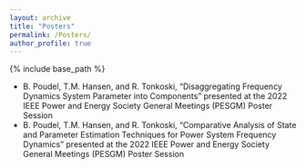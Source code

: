```yaml
---
layout: archive
title: "Posters"
permalink: /Posters/
author_profile: true
---
```


{% include base_path %}

* B. Poudel, T.M. Hansen, and R. Tonkoski, “Disaggregating Frequency Dynamics System Parameter into Components” presented at the 2022 IEEE Power and Energy       Society   General Meetings (PESGM) Poster Session
* B. Poudel, T.M. Hansen, and R. Tonkoski, “Comparative Analysis of State and Parameter Estimation Techniques for Power System Frequency Dynamics” presented at the 2022   IEEE Power and Energy Society General Meetings (PESGM) Poster Session
